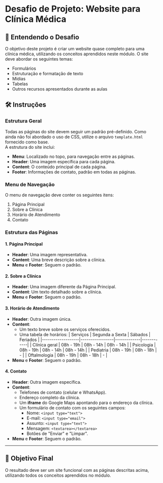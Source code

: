 # Desafio de Projeto: Website para Clínica Médica

## 📖 Entendendo o Desafio
O objetivo deste projeto é criar um website quase completo para uma clínica médica, utilizando os conceitos aprendidos neste módulo. O site deve abordar os seguintes temas:

- Formulários
- Estruturação e formatação de texto
- Mídias
- Tabelas
- Outros recursos apresentados durante as aulas

## 🛠️ Instruções
### Estrutura Geral
Todas as páginas do site devem seguir um padrão pré-definido. Como ainda não foi abordado o uso de CSS, utilize o arquivo `template.html` fornecido como base.  
A estrutura do site inclui:
- **Menu**: Localizado no topo, para navegação entre as páginas.
- **Header**: Uma imagem específica para cada página.
- **Content**: O conteúdo principal de cada página.
- **Footer**: Informações de contato, padrão em todas as páginas.

### Menu de Navegação
O menu de navegação deve conter os seguintes itens:
1. Página Principal
2. Sobre a Clínica
3. Horário de Atendimento
4. Contato

### Estrutura das Páginas
#### 1. Página Principal
- **Header**: Uma imagem representativa.
- **Content**: Uma breve descrição sobre a clínica.
- **Menu** e **Footer**: Seguem o padrão.

#### 2. Sobre a Clínica
- **Header**: Uma imagem diferente da Página Principal.
- **Content**: Um texto detalhado sobre a clínica.
- **Menu** e **Footer**: Seguem o padrão.

#### 3. Horário de Atendimento
- **Header**: Outra imagem única.
- **Content**:
  - Um texto breve sobre os serviços oferecidos.
  - Uma tabela de horários:
    | Serviços          | Segunda a Sexta | Sábados     | Feriados   |
    |-------------------|-----------------|-------------|------------|
    | Clínica geral     | 08h - 19h      | 08h - 14h   | 08h - 14h  |
    | Psicologia        | 08h - 19h      | 08h - 14h   | 08h - 14h  |
    | Pediatria         | 08h - 19h      | 08h - 18h   | -          |
    | Oftalmologia      | 08h - 19h      | 08h - 18h   | -          |
- **Menu** e **Footer**: Seguem o padrão.

#### 4. Contato
- **Header**: Outra imagem específica.
- **Content**:
  - Telefones de contato (celular e WhatsApp).
  - Endereço completo da clínica.
  - Um **iframe** do Google Maps apontando para o endereço da clínica.
  - Um formulário de contato com os seguintes campos:
    - Nome: `<input type="text">`
    - E-mail: `<input type="email">`
    - Assunto: `<input type="text">`
    - Mensagem: `<textarea></textarea>`
    - Botões de "Enviar" e "Limpar".
- **Menu** e **Footer**: Seguem o padrão.

---

## 🌟 Objetivo Final
O resultado deve ser um site funcional com as páginas descritas acima, utilizando todos os conceitos aprendidos no módulo.